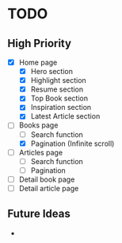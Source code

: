 # TODO

## High Priority

- [x] Home page
  - [x] Hero section
  - [x] Highlight section
  - [x] Resume section
  - [x] Top Book section
  - [x] Inspiration section
  - [x] Latest Article section
- [ ] Books page
  - [ ] Search function
  - [x] Pagination (Infinite scroll)
- [ ] Articles page
  - [ ] Search function
  - [ ] Pagination
- [ ] Detail book page
- [ ] Detail article page

## Future Ideas

-